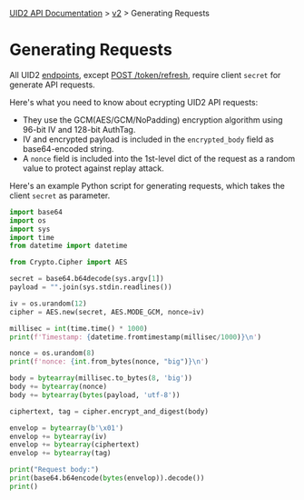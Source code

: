 [UID2 API Documentation](../../README.md) > [v2](../README.md) > Generating Requests

# Generating Requests

All UID2 [endpoints](./endpoints/README.md), except [POST /token/refresh](./endpoints/post-token-refresh.md), require client `secret` for generate API requests.

Here's what you need to know about ecrypting UID2 API requests:

- They use the GCM(AES/GCM/NoPadding) encryption algorithm using 96-bit IV and 128-bit AuthTag.
- IV and encrypted payload is included in the `encrypted_body` field as base64-encoded string.
- A `nonce` field is included into the 1st-level dict of the request as a random value to protect against replay attack.

Here's an example Python script for generating requests, which takes the client `secret` as parameter.

```py
import base64
import os
import sys
import time
from datetime import datetime

from Crypto.Cipher import AES

secret = base64.b64decode(sys.argv[1])
payload = "".join(sys.stdin.readlines())

iv = os.urandom(12)
cipher = AES.new(secret, AES.MODE_GCM, nonce=iv)

millisec = int(time.time() * 1000)
print(f'Timestamp: {datetime.fromtimestamp(millisec/1000)}\n')

nonce = os.urandom(8)
print(f'nonce: {int.from_bytes(nonce, "big")}\n')

body = bytearray(millisec.to_bytes(8, 'big'))
body += bytearray(nonce)
body += bytearray(bytes(payload, 'utf-8'))

ciphertext, tag = cipher.encrypt_and_digest(body)

envelop = bytearray(b'\x01')
envelop += bytearray(iv)
envelop += bytearray(ciphertext)
envelop += bytearray(tag)

print("Request body:")
print(base64.b64encode(bytes(envelop)).decode())
print()
```
